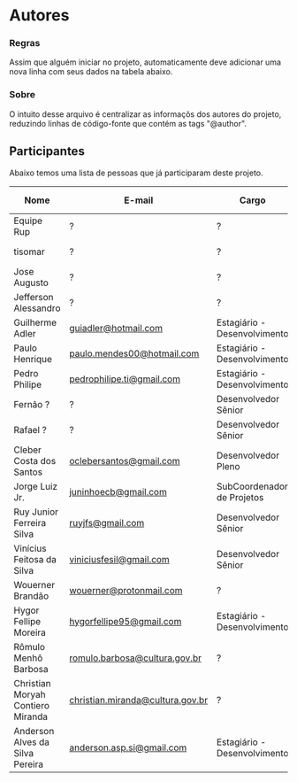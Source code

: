Autores
=======

### Regras

Assim que alguém iniciar no projeto, automaticamente deve adicionar uma nova linha com seus dados na tabela abaixo.

### Sobre

O intuito desse arquivo é centralizar as informaçõs dos autores do projeto, reduzindo linhas de código-fonte que contém as tags "@author".

## Participantes

Abaixo temos uma lista de pessoas que já participaram deste projeto.

Nome                              |  E-mail                          |  Cargo                       | Data de Entrada | Data de Saída  | Empresa 
--------------------------------- | -------------------------------- | ---------------------------- | --------------- | -------------- | --------------------
Equipe Rup                        |           ?                      |            ?                 |      ?          | ~2010          | Equipe Politec
tisomar                           |           ?                      |            ?                 |      ?          | ~2010          | Equipe Politec
Jose Augusto                      |           ?                      |            ?                 |      ?          | ~2010          | Equipe Politec
Jefferson Alessandro              |           ?                      |            ?                 |      ?          | ~2010          | Equipe Politec
Guilherme Adler                   | guiadler@hotmail.com             | Estagiário - Desenvolvimento | 18/07/2016      | Atuando        | Estagiário do MINC
Paulo Henrique                    | paulo.mendes00@hotmail.com       | Estagiário - Desenvolvimento | 01/11/2016      | Atuando        | Estagiário do MINC
Pedro Philipe                     | pedrophilipe.ti@gmail.com        | Estagiário - Desenvolvimento | 20/10/2015      | Atuando        | Estagiário do MINC
Fernão ?                          |           ?                      | Desenvolvedor Sênior         | ?               | Atuando        | HEPTA - Sustentação
Rafael ?                          |           ?                      | Desenvolvedor Sênior         | ?               | Atuando        | HEPTA - Sustentação
Cleber Costa dos Santos           | oclebersantos@gmail.com          | Desenvolvedor Pleno          | 03/10/2016      | Atuando        | UFABC - LABLIVRE
Jorge Luiz Jr.                    | juninhoecb@gmail.com             | SubCoordenador de Projetos   | 15/06/2016      | Atuando        | UFABC - LABLIVRE
Ruy Junior Ferreira Silva         | ruyjfs@gmail.com                 | Desenvolvedor Sênior         | 01/08/2016      | Atuando        | UFABC - LABLIVRE
Vinícius Feitosa da Silva         | viniciusfesil@gmail.com          | Desenvolvedor Sênior         | 01/08/2016      | Atuando        | UFABC - LABLIVRE
Wouerner Brandão                  | wouerner@protonmail.com          |            ?                 | 19/05/2016      | Atuando        | UFABC - LABLIVRE
Hygor Fellipe Moreira             | hygorfellipe95@gmail.com         | Estagiário - Desenvolvimento | 28/11/2016      | Atuando        | Estagiário do MINC                             
Rômulo Menhô Barbosa              | romulo.barbosa@cultura.gov.br    |            ?                 | ?               | Atuando        | MINC
Christian Moryah Contiero Miranda | christian.miranda@cultura.gov.br |            ?                 | ?               | Atuando        | MPOG
Anderson Alves da Silva Pereira   | anderson.asp.si@gmail.com        | Estagiário - Desenvolvimento | 19/11/2016      | Atuando        | Estagiário do MINC
